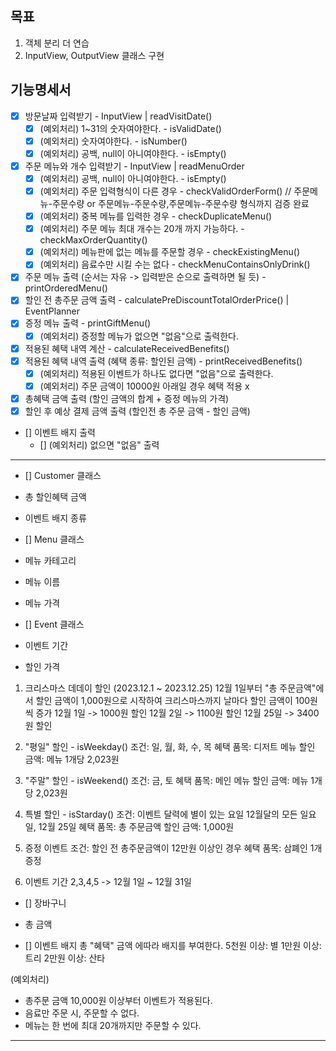 ## 목표
1. 객체 분리 더 연습
2. InputView, OutputView 클래스 구현


## 기능명세서

- [x] 방문날짜 입력받기 - InputView | readVisitDate()
  - [x] (예외처리) 1~31의 숫자여야한다. - isValidDate()
  - [x] (예외처리) 숫자여야한다. - isNumber()
  - [x] (예외처리) 공백, null이 아니여야한다. - isEmpty()
- [x] 주문 메뉴와 개수 입력받기 - InputView | readMenuOrder
  - [x] (예외처리) 공백, null이 아니여야한다. - isEmpty()
  - [x] (예외처리) 주문 입력형식이 다른 경우 - checkValidOrderForm()
  // 주문메뉴-주문수량 or 주문메뉴-주문수량,주문메뉴-주문수량 형식까지 검증 완료
  - [x] (예외처리) 중복 메뉴를 입력한 경우 - checkDuplicateMenu()
  - [x] (예외처리) 주문 메뉴 최대 개수는 20개 까지 가능하다. - checkMaxOrderQuantity()
  - [x] (예외처리) 메뉴판에 없는 메뉴를 주문할 경우 - checkExistingMenu()
  - [x] (예외처리) 음료수만 시킬 수는 없다 - checkMenuContainsOnlyDrink()
- [x] 주문 메뉴 출력 (순서는 자유 -> 입력받은 순으로 출력하면 될 듯) - printOrderedMenu()
- [x] 할인 전 총주문 금액 출력 - calculatePreDiscountTotalOrderPrice() | EventPlanner
- [x] 증정 메뉴 출력 - printGiftMenu()
  - [x] (예외처리) 증정할 메뉴가 없으면 "없음"으로 출력한다.
- [x] 적용된 혜택 내역 계산 - calculateReceivedBenefits()
- [x] 적용된 혜택 내역 출력 (혜택 종류: 할인된 금액) - printReceivedBenefits()
  - [x] (예외처리) 적용된 이벤트가 하나도 없다면 "없음"으로 출력한다.
  - [x] (예외처리) 주문 금액이 10000원 아래일 경우 혜택 적용 x
- [x] 총혜택 금액 출력 (할인 금액의 합계 + 증정 메뉴의 가격)
- [x] 할인 후 예상 결제 금액 출력 (할인전 총 주문 금액 - 할인 금액)
- [] 이벤트 배지 출력
  - [] (예외처리) 없으면 "없음" 출력

------------


- [] Customer 클래스
- 총 할인혜택 금액
- 이벤트 배지 종류

- [] Menu 클래스
- 메뉴 카테고리
- 메뉴 이름
- 메뉴 가격

- [] Event 클래스
- 이벤트 기간
- 할인 가격

1. 크리스마스 데데이 할인 (2023.12.1 ~ 2023.12.25)
12월 1일부터
"총 주문금액"에서 할인 금액이 1,000원으로 시작하여 크리스마스까지 날마다 할인 금액이 100원씩 증가
12월 1일 -> 1000원 할인
12월 2일 -> 1100원 할인
12월 25일 -> 3400원 할인

2. "평일" 할인 - isWeekday()
조건: 일, 월, 화, 수, 목
혜택 품목: 디저트 메뉴
할인 금액: 메뉴 1개당 2,023원

3. "주말" 할인 - isWeekend()
조건: 금, 토
혜택 품목: 메인 메뉴
할인 금액: 메뉴 1개당 2,023원

4. 특별 할인 - isStarday()
조건: 이벤트 달력에 별이 있는 요일
12월달의 모든 일요일, 12월 25일
혜택 품목: 총 주문금액
할인 금액: 1,000원

5. 증정 이벤트
조건: 할인 전 총주문금액이 12만원 이상인 경우
혜택 품목: 삼폐인 1개 증정

6. 이벤트 기간
2,3,4,5 -> 12월 1일 ~ 12월 31일


- [] 장바구니
- 총 금액

- [] 이벤트 배지
총 "혜택" 금액 에따라 배지를 부여한다.
5천원 이상: 별
1만원 이상: 트리
2만원 이상: 산타

(예외처리)
- 총주문 금액 10,000원 이상부터 이벤트가 적용된다.
- 음료만 주문 시, 주문할 수 없다.
- 메뉴는 한 번에 최대 20개까지만 주문할 수 있다.

--------------------------










